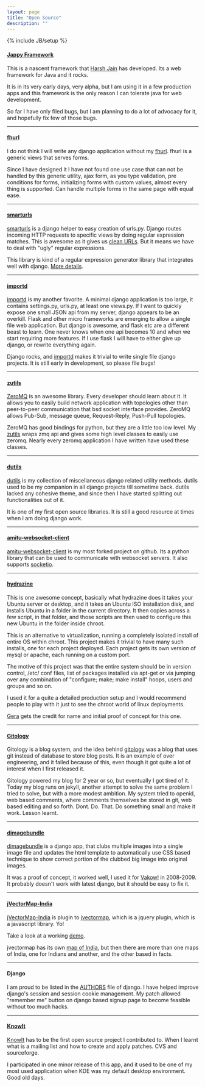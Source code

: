 ```yaml
---
layout: page
title: "Open Source"
description: ""
---
```

{% include JB/setup %}

#### [Jappy Framework](https://github.com/jarsj/jappy-framework)

This is a nascent framework that [Harsh Jain](http://www.linkedin.com/in/jarsj)
has developed. Its a web framework for Java and it rocks.

It is in its very early days, very alpha, but I am using it in a few production
apps and this framework is the only reason I can tolerate java for web
development.

So far I have only filed bugs, but I am planning to do a lot of advocacy for
it, and hopefully fix few of those bugs.

----

#### [fhurl](http://packages.python.org/fhurl/)

I do not think I will write any django application without my
[fhurl](http://packages.python.org/fhurl/). fhurl is a generic views that
serves forms.

Since I have designed it I have not found one use case that can not be handled
by this generic utility, ajax form, as you type validation, pre conditions for
forms, initializing forms with custom values, almost every thing is supported.
Can handle multiple forms in the same page with equal ease.

----

#### [smarturls](/smarturls/)

[smarturls](/smarturls/) is a django helper to easy creation of urls.py. Django
routes incoming HTTP requests to specific views by doing regular expression
matches. This is awesome as it gives us [clean
URLs](http://www.w3.org/Provider/Style/URI.html). But it means we have to deal
with "ugly" regular expressions.

This library is kind of a regular expression generator library that integrates
well with django. [More details](/smarturls/).

----

#### [importd](/importd/)


[importd](/importd/) is my another favorite. A minimal django application is
too large, it contains settings.py, urls.py, at least one views.py. If I want
to quickly expose one small JSON api from my server, django appears to be an
overkill. Flask and other micro frameworks are emerging to allow a single file
web application. But django is awesome, and flask etc are a different beast to
learn. One never knows when one api becomes 10 and when we start requiring more
features. If I use flask I will have to either give up django, or rewrite
everything again.

Django rocks, and [importd](/importd/) makes it trivial to write single file
django projects. It is still early in development, so please file bugs!

----

#### [zutils](https://github.com/amitu/zutils/blob/master/amitu/zutils.py)

[ZeroMQ](http://www.zeromq.org/intro:read-the-manual) is an awesome library.
Every developer should learn about it. It allows you to easily build network
application with topologies other than peer-to-peer communication that bsd
socket interface provides. ZeroMQ allows Pub-Sub, message queue, Request-Reply,
Push-Pull topologies.

ZeroMQ has good bindings for python, but they are a little too low level. My
[zutils](https://github.com/amitu/zutils/blob/master/amitu/zutils.py) wraps zmq
api and gives some high level classes to easily use zeromq.  Nearly every
zeromq application I have written have used these classes.

----

#### [dutils](http://packages.python.org/dutils/)

[dutils](http://packages.python.org/dutils/) is my collection of miscellaneous
django related utility methods. dutils used to be my companion in all django
projects till sometime back. dutils lacked any cohesive theme, and since then I
have started splitting out functionalities out of it.

It is one of my first open source libraries. It is still a good resource at
times when I am doing django work.

----

#### [amitu-websocket-client](https://github.com/amitu/amitu-websocket-client)

[amitu-websocket-client](https://github.com/amitu/amitu-websocket-client) is my
most forked project on github. Its a python library that can be used to
communicate with websocket servers. It also supports
[socketio](http://socket.io).

----

#### [hydrazine](https://github.com/amitu/hydrazine)

This is one awesome concept, basically what hydrazine does it takes your Ubuntu
server or desktop, and it takes an Ubuntu ISO installation disk, and installs
Ubuntu in a folder in the current directory. It then copies across a few
script, in that folder, and those scripts are then used to configure this new
Ubuntu in the folder inside chroot.

This is an alternative to virtualization, running a completely isolated install
of entire OS within chroot. This project makes it trivial to have many such
installs, one for each project deployed. Each project gets its own version of
mysql or apache, each running on a custom port.

The motive of this project was that the entire system should be in version
control, /etc/ conf files, list of packages installed via apt-get or via
jumping over any combination of "configure; make; make install" hoops, users
and groups and so on.

I used it for a quite a detailed production setup and I would recommend people
to play with it just to see the chroot world of linux deployments.

[Gera](http://www.theoldmonk.net/) gets the credit for name and initial proof
of concept for this one.

----

#### [Gitology](https://github.com/amitu/gitology)

Gitology is a blog system, and the idea behind
[gitology](https://github.com/amitu/gitology) was a blog that uses git instead
of database to store blog posts. It is an example of over engineering, and it
failed because of this, even though it got quite a lot of interest when I first
released it.

Gitology powered my blog for 2 year or so, but eventually I got tired of it.
Today my blog runs on jekyll, another attempt to solve the same problem I tried
to solve, but with a more modest ambition. My system tried to openid, web based
comments, where comments themselves be stored in git, web based editing and so
forth. Dont. Do. That. Do something small and make it work. Lesson learnt.

----

#### [dimagebundle](https://github.com/amitu/dimagebundle)

[dimagebundle](https://github.com/amitu/dimagebundle) is a django app, that
clubs multiple images into a single image file and updates the html template to
automatically use CSS based technique to show correct portion of the clubbed
big image into original images.

It was a proof of concept, it worked well, I used it for
[Vakow!](http://magazine.itmagz.com/index.php/component/content/549.html?task=view)
in 2008-2009. It probably doesn't work with latest django, but it should be
easy to fix it.

----

#### [jVectorMap-India](https://github.com/amitu/jVectorMap-India)

[jVectorMap-India](https://github.com/amitu/jVectorMap-India) is plugin to
[jvectormap](http://jvectormap.com/), which is a jquery plugin, which is a
javascript library. Yo!

Take a look at a working [demo](http://amitu.com/jVectorMap-India/).

jvectormap has its own [map of
India](http://jvectormap.com/maps/countries/india/), but then there are more
than one maps of India, one for Indians and another, and the other based in
facts.

----

#### Django

I am proud to be listed in the
[AUTHORS](https://github.com/django/django/blob/master/AUTHORS) file of django.
I have helped improve django's session and session cookie management. My patch
allowed "remember me" button on django based signup page to become feasible
without too much hacks.

----

#### [KnowIt](http://knowit.sourceforge.net/)


[KnowIt](http://knowit.sourceforge.net/) has to be the first open source
project I contributed to. When I learnt what is a mailing list and how to
create and apply patches. CVS and sourceforge.

I participated in one minor release of this app, and it used to be one of my
most used application when KDE was my default desktop environment. Good old
days.



